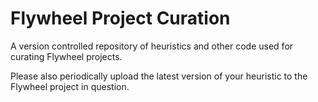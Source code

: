# Flywheel Project Curation

A version controlled repository of heuristics and other code used for curating Flywheel projects.

Please also periodically upload the latest version of your heuristic to the Flywheel project in question.
